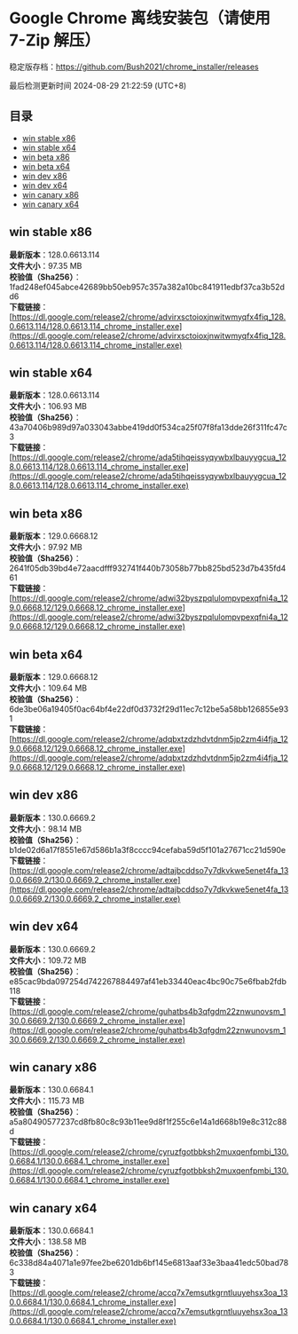 # Google Chrome 离线安装包（请使用 7-Zip 解压）
稳定版存档：<https://github.com/Bush2021/chrome_installer/releases>

最后检测更新时间
2024-08-29 21:22:59 (UTC+8)


## 目录
* [win stable x86](https://github.com/Bush2021/chrome_installer?tab=readme-ov-file#win-stable-x86)
* [win stable x64](https://github.com/Bush2021/chrome_installer?tab=readme-ov-file#win-stable-x64)
* [win beta x86](https://github.com/Bush2021/chrome_installer?tab=readme-ov-file#win-beta-x86)
* [win beta x64](https://github.com/Bush2021/chrome_installer?tab=readme-ov-file#win-beta-x64)
* [win dev x86](https://github.com/Bush2021/chrome_installer?tab=readme-ov-file#win-dev-x86)
* [win dev x64](https://github.com/Bush2021/chrome_installer?tab=readme-ov-file#win-dev-x64)
* [win canary x86](https://github.com/Bush2021/chrome_installer?tab=readme-ov-file#win-canary-x86)
* [win canary x64](https://github.com/Bush2021/chrome_installer?tab=readme-ov-file#win-canary-x64)

## win stable x86
**最新版本**：128.0.6613.114  
**文件大小**：97.35 MB  
**校验值（Sha256）**：1fad248ef045abce42689bb50eb957c357a382a10bc841911edbf37ca3b52dd6  
**下载链接**：[https://dl.google.com/release2/chrome/advirxsctoioxjnwitwmyqfx4fiq_128.0.6613.114/128.0.6613.114_chrome_installer.exe](https://dl.google.com/release2/chrome/advirxsctoioxjnwitwmyqfx4fiq_128.0.6613.114/128.0.6613.114_chrome_installer.exe)  

## win stable x64
**最新版本**：128.0.6613.114  
**文件大小**：106.93 MB  
**校验值（Sha256）**：43a70406b989d97a033043abbe419dd0f534ca25f07f8fa13dde26f311fc47c3  
**下载链接**：[https://dl.google.com/release2/chrome/ada5tihqeissyqywbxlbauyygcua_128.0.6613.114/128.0.6613.114_chrome_installer.exe](https://dl.google.com/release2/chrome/ada5tihqeissyqywbxlbauyygcua_128.0.6613.114/128.0.6613.114_chrome_installer.exe)  

## win beta x86
**最新版本**：129.0.6668.12  
**文件大小**：97.92 MB  
**校验值（Sha256）**：2641f05db39bd4e72aacdfff932741f440b73058b77bb825bd523d7b435fd461  
**下载链接**：[https://dl.google.com/release2/chrome/adwi32byszpqlulompvpexqfni4a_129.0.6668.12/129.0.6668.12_chrome_installer.exe](https://dl.google.com/release2/chrome/adwi32byszpqlulompvpexqfni4a_129.0.6668.12/129.0.6668.12_chrome_installer.exe)  

## win beta x64
**最新版本**：129.0.6668.12  
**文件大小**：109.64 MB  
**校验值（Sha256）**：6de3be06a19405f0ac64bf4e22df0d3732f29d11ec7c12be5a58bb126855e931  
**下载链接**：[https://dl.google.com/release2/chrome/adqbxtzdzhdvtdnm5jp2zm4i4fja_129.0.6668.12/129.0.6668.12_chrome_installer.exe](https://dl.google.com/release2/chrome/adqbxtzdzhdvtdnm5jp2zm4i4fja_129.0.6668.12/129.0.6668.12_chrome_installer.exe)  

## win dev x86
**最新版本**：130.0.6669.2  
**文件大小**：98.14 MB  
**校验值（Sha256）**：b1de02d6a17f8551e67d586b1a3f8cccc94cefaba59d5f101a27671cc21d590e  
**下载链接**：[https://dl.google.com/release2/chrome/adtajbcddso7y7dkvkwe5enet4fa_130.0.6669.2/130.0.6669.2_chrome_installer.exe](https://dl.google.com/release2/chrome/adtajbcddso7y7dkvkwe5enet4fa_130.0.6669.2/130.0.6669.2_chrome_installer.exe)  

## win dev x64
**最新版本**：130.0.6669.2  
**文件大小**：109.72 MB  
**校验值（Sha256）**：e85cac9bda097254d742267884497af41eb33440eac4bc90c75e6fbab2fdb118  
**下载链接**：[https://dl.google.com/release2/chrome/guhatbs4b3qfgdm22znwunovsm_130.0.6669.2/130.0.6669.2_chrome_installer.exe](https://dl.google.com/release2/chrome/guhatbs4b3qfgdm22znwunovsm_130.0.6669.2/130.0.6669.2_chrome_installer.exe)  

## win canary x86
**最新版本**：130.0.6684.1  
**文件大小**：115.73 MB  
**校验值（Sha256）**：a5a80490577237cd8fb80c8c93b11ee9d8f1f255c6e14a1d668b19e8c312c88d  
**下载链接**：[https://dl.google.com/release2/chrome/cyruzfgotbbksh2muxqenfpmbi_130.0.6684.1/130.0.6684.1_chrome_installer.exe](https://dl.google.com/release2/chrome/cyruzfgotbbksh2muxqenfpmbi_130.0.6684.1/130.0.6684.1_chrome_installer.exe)  

## win canary x64
**最新版本**：130.0.6684.1  
**文件大小**：138.58 MB  
**校验值（Sha256）**：6c338d84a4071a1e97fee2be6201db6bf145e6813aaf33e3baa41edc50bad783  
**下载链接**：[https://dl.google.com/release2/chrome/accq7x7emsutkgrntluuyehsx3oa_130.0.6684.1/130.0.6684.1_chrome_installer.exe](https://dl.google.com/release2/chrome/accq7x7emsutkgrntluuyehsx3oa_130.0.6684.1/130.0.6684.1_chrome_installer.exe)  

